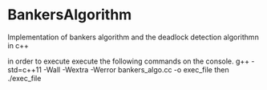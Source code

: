 # BankersAlgorithm
Implementation of bankers algorithm and the deadlock detection algorithmn in c++

in order to execute execute the following commands on the console.
 g++ -std=c++11 -Wall -Wextra -Werror bankers_algo.cc -o exec_file
 then
 ./exec_file
